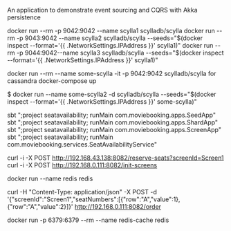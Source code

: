 An application to demonstrate event sourcing and CQRS with Akka persistence

docker run --rm -p 9042:9042 --name scylla1 scylladb/scylla
docker run --rm -p 9043:9042  --name scylla2 scylladb/scylla --seeds="$(docker inspect --format='{{ .NetworkSettings.IPAddress }}' scylla1)"
docker run --rm -p 9044:9042--name scylla3 scylladb/scylla --seeds="$(docker inspect --format='{{ .NetworkSettings.IPAddress }}' scylla1)"

docker run --rm --name some-scylla -it -p 9042:9042 scylladb/scylla
for cassandra
docker-compose up


$ docker run --name some-scylla2 -d scylladb/scylla --seeds="$(docker inspect --format='{{ .NetworkSettings.IPAddress }}' some-scylla)"


sbt ";project seatavailability; runMain com.moviebooking.apps.SeedApp"
sbt ";project seatavailability; runMain com.moviebooking.apps.ShardApp"
sbt ";project seatavailability; runMain com.moviebooking.apps.ScreenApp"
sbt ";project seatavailability; runMain com.moviebooking.services.SeatAvailabilityService"

curl -i -X POST  http://192.168.43.138:8082/reserve-seats?screenId=Screen1
curl -i -X POST  http://192.168.0.111:8082/init-screens

docker run --name redis redis

curl -H "Content-Type: application/json" -X POST -d '{"screenId":"Screen1","seatNumbers":[{"row":"A","value":1},{"row":"A","value":2}]}' http://192.168.0.111:8082/order

docker run -p 6379:6379 --rm --name redis-cache redis